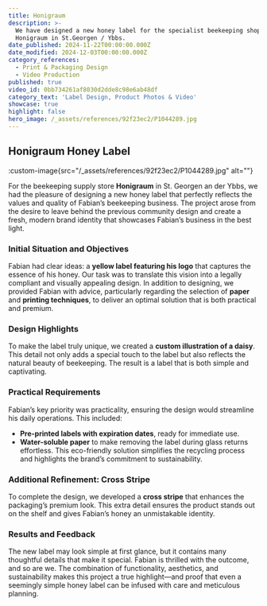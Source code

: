 ```yaml
---
title: Honigraum
description: >-
  We have designed a new honey label for the specialist beekeeping shop
  Honigraum in St.Georgen / Ybbs.
date_published: 2024-11-22T00:00:00.000Z
date_modified: 2024-12-03T00:00:00.000Z
category_references:
  - Print & Packaging Design
  - Video Production
published: true
video_id: 0bb734261af8030d2dde8c98e6ab48df
category_text: 'Label Design, Product Photos & Video'
showcase: true
highlight: false
hero_image: /_assets/references/92f23ec2/P1044289.jpg
---
```

## Honigraum Honey Label

:custom-image{src="/_assets/references/92f23ec2/P1044289.jpg" alt=""}

For the beekeeping supply store **Honigraum** in St. Georgen an der Ybbs, we had the pleasure of designing a new honey label that perfectly reflects the values and quality of Fabian’s beekeeping business. The project arose from the desire to leave behind the previous community design and create a fresh, modern brand identity that showcases Fabian’s business in the best light.

### Initial Situation and Objectives

Fabian had clear ideas: a **yellow label featuring his logo** that captures the essence of his honey. Our task was to translate this vision into a legally compliant and visually appealing design. In addition to designing, we provided Fabian with advice, particularly regarding the selection of **paper** and **printing techniques**, to deliver an optimal solution that is both practical and premium.

### Design Highlights

To make the label truly unique, we created a **custom illustration of a daisy**. This detail not only adds a special touch to the label but also reflects the natural beauty of beekeeping. The result is a label that is both simple and captivating.

### Practical Requirements

Fabian’s key priority was practicality, ensuring the design would streamline his daily operations. This included:

- **Pre-printed labels with expiration dates**, ready for immediate use.
- **Water-soluble paper** to make removing the label during glass returns effortless. This eco-friendly solution simplifies the recycling process and highlights the brand’s commitment to sustainability.

### Additional Refinement: Cross Stripe

To complete the design, we developed a **cross stripe** that enhances the packaging’s premium look. This extra detail ensures the product stands out on the shelf and gives Fabian’s honey an unmistakable identity.

### Results and Feedback

The new label may look simple at first glance, but it contains many thoughtful details that make it special. Fabian is thrilled with the outcome, and so are we. The combination of functionality, aesthetics, and sustainability makes this project a true highlight—and proof that even a seemingly simple honey label can be infused with care and meticulous planning.
